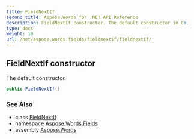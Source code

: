 ```yaml
---
title: FieldNextIf
second_title: Aspose.Words for .NET API Reference
description: FieldNextIf constructor. The default constructor in C#.
type: docs
weight: 10
url: /net/aspose.words.fields/fieldnextif/fieldnextif/
---
```

## FieldNextIf constructor

The default constructor.

```csharp
public FieldNextIf()
```

### See Also

* class [FieldNextIf](../)
* namespace [Aspose.Words.Fields](../../fieldnextif/)
* assembly [Aspose.Words](../../../)

